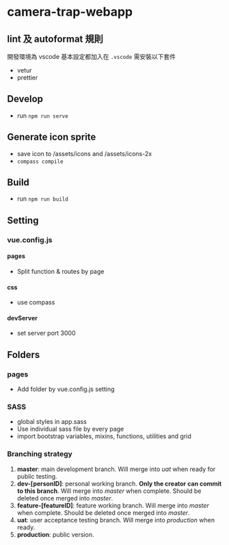 # camera-trap-webapp

## lint 及 autoformat 規則

開發環境為 vscode 基本設定都加入在 `.vscode` 需安裝以下套件

- vetur
- prettier

## Develop

- run `npm run serve`

## Generate icon sprite

- save icon to /assets/icons and /assets/icons-2x
- `compass compile`

## Build

- run `npm run build`

## Setting

### vue.config.js

#### pages

- Split function & routes by page

#### css

- use compass

#### devServer

- set server port 3000

## Folders

### pages

- Add folder by vue.config.js setting

### SASS

- global styles in app.sass
- Use individual sass file by every page
- import bootstrap variables, mixins, functions, utilities and grid

### Branching strategy

1. **master**: main development branch. Will merge into _uat_ when ready for public testing.
2. **dev-[personID]**: personal working branch. **Only the creator can commit to this branch**. Will merge into _master_ when complete. Should be deleted once merged into _master_.
3. **feature-[featureID]**: feature working branch. Will merge into _master_ when complete. Should be deleted once merged into _master_.
4. **uat**: user acceptance testing branch. Will merge into _production_ when ready.
5. **production**: public version.
